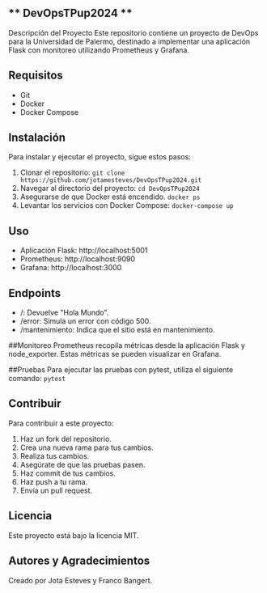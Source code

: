 ## ** DevOpsTPup2024 **
Descripción del Proyecto
Este repositorio contiene un proyecto de DevOps para la Universidad de Palermo, destinado a implementar una aplicación Flask con monitoreo utilizando Prometheus y Grafana.

## Requisitos
- Git
- Docker
- Docker Compose

## Instalación
Para instalar y ejecutar el proyecto, sigue estos pasos:

1. Clonar el repositorio:
`git clone https://github.com/jotamesteves/DevOpsTPup2024.git`
2. Navegar al directorio del proyecto:
`cd DevOpsTPup2024`
3. Asegurarse de que Docker está encendido.
`docker ps`
4. Levantar los servicios con Docker Compose:
`docker-compose up`

## Uso
- Aplicación Flask: http://localhost:5001
- Prometheus: http://localhost:9090
- Grafana: http://localhost:3000

## Endpoints
- /: Devuelve "Hola Mundo".
- /error: Simula un error con código 500.
- /mantenimiento: Indica que el sitio está en mantenimiento.

##Monitoreo
Prometheus recopila métricas desde la aplicación Flask y node_exporter. Estas métricas se pueden visualizar en Grafana.

##Pruebas
Para ejecutar las pruebas con pytest, utiliza el siguiente comando:
`pytest`


## Contribuir
Para contribuir a este proyecto:

1. Haz un fork del repositorio.
2. Crea una nueva rama para tus cambios.
3. Realiza tus cambios.
4. Asegúrate de que las pruebas pasen.
5. Haz commit de tus cambios.
6. Haz push a tu rama.
7. Envía un pull request.


## Licencia
Este proyecto está bajo la licencia MIT.

## Autores y Agradecimientos
Creado por Jota Esteves y Franco Bangert.

